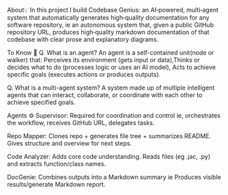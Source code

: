 About💡
In this project I build Codebase Genius: an AI‑powered, multi‑agent system that automatically generates high‑quality documentation for any software repository, ie an autonomous system that, given a public GitHub repository URL, produces high‑quality markdown documentation of that codebase with clear prose and explanatory diagrams.

To Know 🧠
Q. What is an agent?
An agent is a self-contained unit(node or walker) that: Perceives its environment (gets input or data),Thinks or decides what to do (processes logic or uses an AI model), Acts to achieve specific goals (executes actions or produces outputs).

Q. What is a multi-agent system?
A system made up of multiple intelligent agents that can interact, collaborate, or coordinate with each other to achieve specified goals.

Agents ⚙️
Supervisor: Required for coordination and control ie, orchestrates the workflow, receives GitHub URL, delegates tasks.

Repo Mapper: Clones repo + generates file tree + summarizes README. Gives structure and overview for next steps.

Code Analyzer: Adds core code understanding. Reads files (eg .jac, .py) and extracts function/class names.

DocGenie: Combines outputs into a Markdown summary ie Produces visible results/generate Markdown report.
